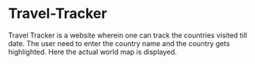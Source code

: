 # Travel-Tracker
Travel Tracker is a website wherein one can track the countries visited till date. The user need to enter the country name and the country gets highlighted. Here the actual world map is displayed.
